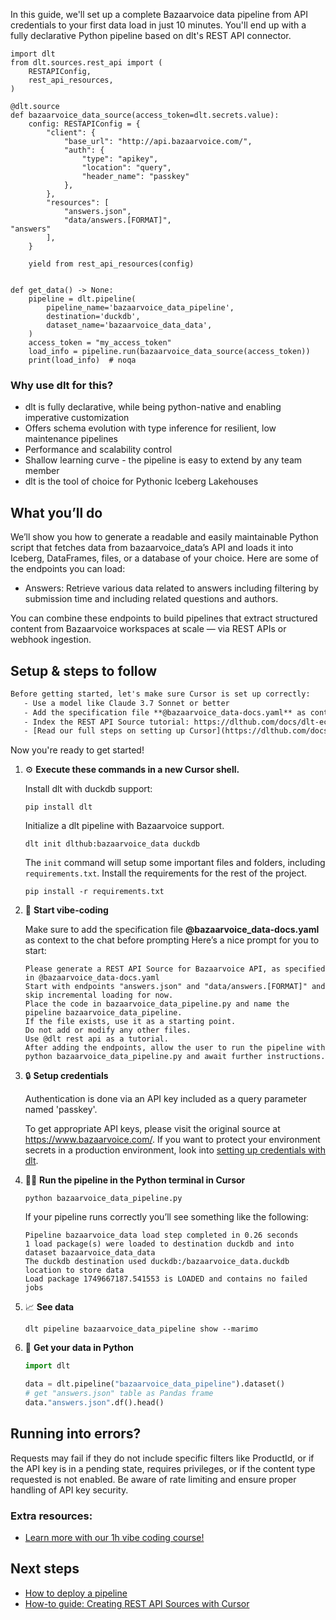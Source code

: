 In this guide, we'll set up a complete Bazaarvoice data pipeline from API credentials to your first data load in just 10 minutes. You'll end up with a fully declarative Python pipeline based on dlt's REST API connector.

```python-outcome
import dlt
from dlt.sources.rest_api import (
    RESTAPIConfig,
    rest_api_resources,
)

@dlt.source
def bazaarvoice_data_source(access_token=dlt.secrets.value):
    config: RESTAPIConfig = {
        "client": {
            "base_url": "http://api.bazaarvoice.com/",
            "auth": {
                "type": "apikey",
                "location": "query",
                "header_name": "passkey"
            },
        },
        "resources": [
            "answers.json",
            "data/answers.[FORMAT]",
"answers"
        ],
    }

    yield from rest_api_resources(config)


def get_data() -> None:
    pipeline = dlt.pipeline(
        pipeline_name='bazaarvoice_data_pipeline',
        destination='duckdb',
        dataset_name='bazaarvoice_data_data', 
    )
    access_token = "my_access_token"
    load_info = pipeline.run(bazaarvoice_data_source(access_token))
    print(load_info)  # noqa
```

### Why use dlt for this?

- dlt is fully declarative, while being python-native and enabling imperative customization
- Offers schema evolution with type inference for resilient, low maintenance pipelines
- Performance and scalability control
- Shallow learning curve - the pipeline is easy to extend by any team member
- dlt is the tool of choice for Pythonic Iceberg Lakehouses

## What you’ll do

We’ll show you how to generate a readable and easily maintainable Python script that fetches data from bazaarvoice_data’s API and loads it into Iceberg, DataFrames, files, or a database of your choice. Here are some of the endpoints you can load:

- Answers: Retrieve various data related to answers including filtering by submission time and including related questions and authors.

You can combine these endpoints to build pipelines that extract structured content from Bazaarvoice workspaces at scale — via REST APIs or webhook ingestion.

## Setup & steps to follow

```default
Before getting started, let's make sure Cursor is set up correctly:
   - Use a model like Claude 3.7 Sonnet or better
   - Add the specification file **@bazaarvoice_data-docs.yaml** as context
   - Index the REST API Source tutorial: https://dlthub.com/docs/dlt-ecosystem/verified-sources/rest_api/ and add it to context as **@dlt rest api**
   - [Read our full steps on setting up Cursor](https://dlthub.com/docs/dlt-ecosystem/llm-tooling/cursor-restapi#23-configuring-cursor-with-documentation)
```

Now you're ready to get started! 

1. ⚙️ **Execute these commands in a new Cursor shell.**
    
    Install dlt with duckdb support:
    ```shell
    pip install dlt
    ```

    Initialize a dlt pipeline with Bazaarvoice support.
    ```shell
    dlt init dlthub:bazaarvoice_data duckdb
    ```

    The `init` command will setup some important files and folders, including `requirements.txt`. Install the requirements for the rest of the project.
    ```shell
    pip install -r requirements.txt
    ```
    
2. 🤠 **Start vibe-coding**
    
    Make sure to add the specification file **@bazaarvoice_data-docs.yaml** as context to the chat before prompting
    Here’s a nice prompt for you to start: 
    
    ```prompt
    Please generate a REST API Source for Bazaarvoice API, as specified in @bazaarvoice_data-docs.yaml 
    Start with endpoints "answers.json" and "data/answers.[FORMAT]" and skip incremental loading for now. 
    Place the code in bazaarvoice_data_pipeline.py and name the pipeline bazaarvoice_data_pipeline. 
    If the file exists, use it as a starting point. 
    Do not add or modify any other files. 
    Use @dlt rest api as a tutorial. 
    After adding the endpoints, allow the user to run the pipeline with python bazaarvoice_data_pipeline.py and await further instructions.
    ```

    
3. 🔒 **Setup credentials** 
    
    Authentication is done via an API key included as a query parameter named 'passkey'.
    
    To get appropriate API keys, please visit the original source at https://www.bazaarvoice.com/.
    If you want to protect your environment secrets in a production environment, look into [setting up credentials with dlt](https://dlthub.com/docs/walkthroughs/add_credentials).
    
4. 🏃‍♀️ **Run the pipeline in the Python terminal in Cursor**
    
    ```shell
    python bazaarvoice_data_pipeline.py
    ```
    
    If your pipeline runs correctly you’ll see something like the following:
    
    ```shell
    Pipeline bazaarvoice_data load step completed in 0.26 seconds
    1 load package(s) were loaded to destination duckdb and into dataset bazaarvoice_data_data
    The duckdb destination used duckdb:/bazaarvoice_data.duckdb location to store data
    Load package 1749667187.541553 is LOADED and contains no failed jobs
    ```
    
5. 📈 **See data**
    
    ```shell
    dlt pipeline bazaarvoice_data_pipeline show --marimo
    ```
    
6. 🐍 **Get your data in Python**
    
    ```python
    import dlt

   data = dlt.pipeline("bazaarvoice_data_pipeline").dataset()
   # get "answers.json" table as Pandas frame
   data."answers.json".df().head()
    ```

## Running into errors?

Requests may fail if they do not include specific filters like ProductId, or if the API key is in a pending state, requires privileges, or if the content type requested is not enabled. Be aware of rate limiting and ensure proper handling of API key security.

### Extra resources:

- [Learn more with our 1h vibe coding course!](https://www.youtube.com/watch?v=GGid70rnJuM)

## Next steps

- [How to deploy a pipeline](https://dlthub.com/docs/walkthroughs/deploy-a-pipeline)
- [How-to guide: Creating REST API Sources with Cursor](https://dlthub.com/docs/dlt-ecosystem/llm-tooling/cursor-restapi)